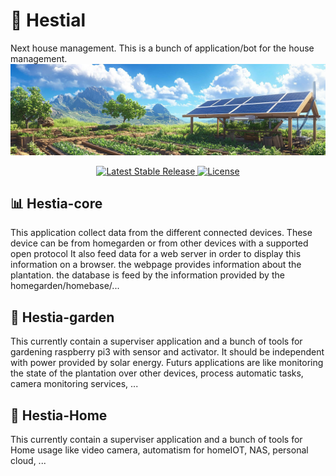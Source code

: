 :postal_horn: Hestial
========
Next house management. This is a bunch of application/bot for the house management.
![Image](Documentation/Images/header.png "header")
<div align="center">
    <a href="https://github.com/Dalmais/Housebot/releases">
      <img src="https://img.shields.io/github/release/Dalmais/Housebot.svg" alt="Latest Stable Release" />
    </a>
    <a href="https://github.com/Dalmais/Housebot/blob/master/LICENSE">
      <img src="https://img.shields.io/github/license/Dalmais/Housebot.svg" alt="License" />
    </a>
  </p>
</div>

## :bar_chart: Hestia-core
This application collect data from the different connected devices. 
These device can be from homegarden or from other devices with a supported open protocol
It also feed data for a web server in order to display this information on a browser.
the webpage provides information about the plantation. the database is feed by the information provided by the homegarden/homebase/...

## :seedling:  Hestia-garden
This currently contain a superviser application and a bunch of tools for gardening
raspberry pi3 with sensor and activator. It should be independent with power provided by solar energy.
Futurs applications are like monitoring the state of the plantation over other devices, process automatic tasks, camera monitoring services, ...


## :house_with_garden: Hestia-Home
This currently contain a superviser application and a bunch of tools for Home usage like video camera, automatism for homeIOT, NAS, personal cloud, ...

